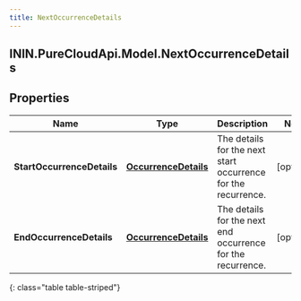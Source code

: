 ```yaml
---
title: NextOccurrenceDetails
---
```

## ININ.PureCloudApi.Model.NextOccurrenceDetails

## Properties

|Name | Type | Description | Notes|
|------------ | ------------- | ------------- | -------------|
| **StartOccurrenceDetails** | [**OccurrenceDetails**](OccurrenceDetails.html) | The details for the next start occurrence for the recurrence. | [optional] |
| **EndOccurrenceDetails** | [**OccurrenceDetails**](OccurrenceDetails.html) | The details for the next end occurrence for the recurrence. | [optional] |
{: class="table table-striped"}



